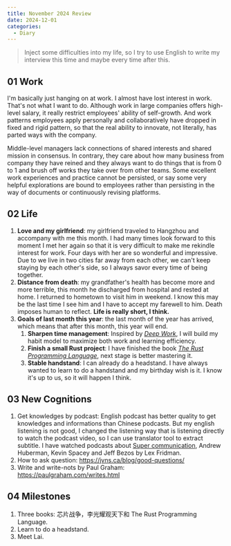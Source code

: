 ```yaml
---
title: November 2024 Review
date: 2024-12-01
categories:
  - Diary
---
```

> Inject some difficulties into my life, so I try to use English to write my interview this time and maybe every time after this.

## 01 Work

I'm basically just hanging on at work. I almost have lost interest in work. That's not what I want to do. Although work in large companies offers high-level salary,  it really restrict employees' ability of self-growth. And work patterns employees apply personally and collaboratively have dropped in fixed and rigid pattern, so that the real ability to innovate, not literally, has parted ways with the company. 

Middle-level managers lack connections of shared interests and shared mission in consensus. In contrary, they care about how many business from company they have reined and they always want to do things that is from 0 to 1 and brush off works they take over from other teams. Some excellent work experiences and practice cannot be persisted, or say some very helpful explorations are bound to employees rather than persisting in the way of documents or continuously revising platforms.

## 02 Life

1. **Love and my girlfriend**: my girlfriend traveled to Hangzhou and accompany with me this month. I had many times look forward to this moment I met her again so that it is very difficult to make me rekindle interest for work. Four days with her are so wonderful and impressive. Due to we live in two cities far away from each other, we can't keep staying by each other's side, so I always savor every time of being together.
2. **Distance from death**: my grandfather's health has become more and more terrible, this month he discharged from hospital and rested at home. I returned to hometown to visit him in weekend. I know this may be the last time I see him and I have to accept my farewell to him. Death imposes human to reflect. **Life is really short, I think.**
3. **Goals of last month this year**: the last month of the year has arrived, which means that after this month, this year will end.
	1. **Sharpen time management**: Inspired by *[Deep Work](https://www.goodreads.com/book/show/25744928-deep-work)*, I will build my habit model to maximize both work and learning efficiency.
	2. **Finish a small Rust project**: I have finished the book *[The Rust Programming Language](https://doc.rust-lang.org/book/title-page.html)*, next stage is better mastering it.
	3. **Stable handstand**: I can already do a headstand. I have always wanted to learn to do a handstand and my birthday wish is it. I know it's up to us, so it will happen I think.
## 03 New Cognitions

1. Get knowledges by podcast: English podcast has better quality to get knowledges and informations than Chinese podcasts. But my english listening is not good, I changed the listening way that is listening directly to watch the podcast video, so I can use translator tool to extract subtitle. I have watched podcasts about [Super communication](https://www.youtube.com/watch?v=v_lpMg-U1Dk&list=PLgbAKOueStpi8sbGo23yVKm0uP3wImXRy), Andrew Huberman, Kevin Spacey and Jeff Bezos by Lex Fridman.
2. How to ask question: https://jvns.ca/blog/good-questions/
3. Write and write-nots by Paul Graham: https://paulgraham.com/writes.html

## 04 Milestones

1. Three books: 芯片战争，李光耀观天下和 The Rust Programming Language.
2. Learn to do a headstand.
3. Meet Lai.